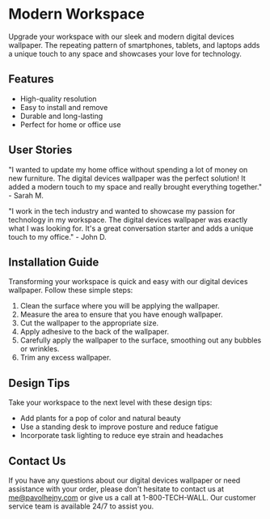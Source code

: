 <!--font:Dancing Script-->

# Modern Workspace

<!--font:Barlow Condensed-->

Upgrade your workspace with our sleek and modern digital devices wallpaper. The repeating pattern of smartphones, tablets, and laptops adds a unique touch to any space and showcases your love for technology.

## Features

-   High-quality resolution
-   Easy to install and remove
-   Durable and long-lasting
-   Perfect for home or office use

## User Stories

"I wanted to update my home office without spending a lot of money on new furniture. The digital devices wallpaper was the perfect solution! It added a modern touch to my space and really brought everything together." - Sarah M.

"I work in the tech industry and wanted to showcase my passion for technology in my workspace. The digital devices wallpaper was exactly what I was looking for. It's a great conversation starter and adds a unique touch to my office." - John D.

## Installation Guide

Transforming your workspace is quick and easy with our digital devices wallpaper. Follow these simple steps:

1. Clean the surface where you will be applying the wallpaper.
2. Measure the area to ensure that you have enough wallpaper.
3. Cut the wallpaper to the appropriate size.
4. Apply adhesive to the back of the wallpaper.
5. Carefully apply the wallpaper to the surface, smoothing out any bubbles or wrinkles.
6. Trim any excess wallpaper.

## Design Tips

Take your workspace to the next level with these design tips:

-   Add plants for a pop of color and natural beauty
-   Use a standing desk to improve posture and reduce fatigue
-   Incorporate task lighting to reduce eye strain and headaches

## Contact Us

If you have any questions about our digital devices wallpaper or need assistance with your order, please don't hesitate to contact us at me@pavolhejny.com or give us a call at 1-800-TECH-WALL. Our customer service team is available 24/7 to assist you.

<!--

Write me content for website with wallpaper which alt text is:

"A wallpaper featuring a repeating pattern of sleek and modern digital devices, such as smartphones, tablets, and laptops."

The name/title of the page should not be 1:1 copy of the alt text but rather a real content of the website which is using this wallpaper.

- Use markdown format
- Start with heading
- Heading should be short and concise
- The content should look like a real website
- The website should not be about the wallpaper, wallpaper is just a related background
- Heading should be contain work "wallpaper" or "background"
- Include real sections like references, contact, user stories, etc. use things relevant to the page purpose.
- Feel free to use structure like headings, bullets, numbering, blockquotes, paragraphs, horizontal lines, etc.
- You can use formatting like bold or _italic_
- You can include UTF-8 emojis
- Links should be only #hash anchors (and you can refer to the document itself)
- Do not include images


---


# Tech Savvy Workspace Wallpaper

Transform your workspace into a sleek and modern environment with our Tech Savvy Workspace Wallpaper. Featuring a repeating pattern of digital devices, such as smartphones, tablets, and laptops, this wallpaper is perfect for those who love technology and want to showcase their passion in their workspace.

## Features

- High-quality resolution
- Easy to install and remove
- Durable and long-lasting
- Perfect for home or office use
- Adds a modern touch to any space

## User Stories

"I was looking for a way to update my home office without spending a lot of money on new furniture. The Tech Savvy Workspace Wallpaper was the perfect solution! It added a modern touch to my space and really brought everything together." - Sarah M.

"I work in the tech industry and wanted to showcase my passion for technology in my workspace. The Tech Savvy Workspace Wallpaper was exactly what I was looking for. It's a great conversation starter and adds a unique touch to my office." - John D.

## Installation Guide

Installing the Tech Savvy Workspace Wallpaper is quick and easy. Simply follow these steps:

1. Clean the surface where you will be applying the wallpaper.
2. Measure the area to ensure that you have enough wallpaper.
3. Cut the wallpaper to the appropriate size.
4. Apply adhesive to the back of the wallpaper.
5. Carefully apply the wallpaper to the surface, smoothing out any bubbles or wrinkles.
6. Trim any excess wallpaper.

## References

Check out these articles for more information on how to create the perfect workspace:

- [10 Tips for Designing Your Home Office](#)
- [The Benefits of a Well-Designed Workspace](#)
- [How to Stay Productive in a Home Office Environment](#)

## Contact Us

If you have any questions about our Tech Savvy Workspace Wallpaper or need assistance with your order, please don't hesitate to contact us at me@pavolhejny.com or give us a call at 1-800-TECH-WALL. Our customer service team is available 24/7 to assist you.


---


Heading should not include word "wallpaper". The website should not be about the wallpaper itself, wallpaper is just a related background, rewrite whole content.


---


# Digital Workspace: Transform Your Space with a Modern Touch

Upgrade your workspace with our sleek and modern digital devices wallpaper. The repeating pattern of smartphones, tablets, and laptops adds a unique touch to any space and showcases your love for technology.

## Features

- High-quality resolution
- Easy to install and remove
- Durable and long-lasting
- Perfect for home or office use

## User Stories

"I wanted to update my home office without spending a lot of money on new furniture. The digital devices wallpaper was the perfect solution! It added a modern touch to my space and really brought everything together." - Sarah M.

"I work in the tech industry and wanted to showcase my passion for technology in my workspace. The digital devices wallpaper was exactly what I was looking for. It's a great conversation starter and adds a unique touch to my office." - John D.

## Installation Guide

Transforming your workspace is quick and easy with our digital devices wallpaper. Follow these simple steps:

1. Clean the surface where you will be applying the wallpaper.
2. Measure the area to ensure that you have enough wallpaper.
3. Cut the wallpaper to the appropriate size.
4. Apply adhesive to the back of the wallpaper.
5. Carefully apply the wallpaper to the surface, smoothing out any bubbles or wrinkles.
6. Trim any excess wallpaper.

## Design Tips

Take your workspace to the next level with these design tips:

- Add plants for a pop of color and natural beauty
- Use a standing desk to improve posture and reduce fatigue
- Incorporate task lighting to reduce eye strain and headaches

## Contact Us

If you have any questions about our digital devices wallpaper or need assistance with your order, please don't hesitate to contact us at me@pavolhejny.com or give us a call at 1-800-TECH-WALL. Our customer service team is available 24/7 to assist you.

-->
